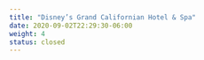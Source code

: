 ```yaml
---
title: "Disney’s Grand Californian Hotel & Spa"
date: 2020-09-02T22:29:30-06:00
weight: 4
status: closed
---
```


